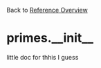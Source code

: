 
Back to [Reference Overview](https://github.com/pyrustic/primes/blob/master/docs/reference/README.Md)

# primes.\_\_init\_\_

little doc for thhis
I guess

<br>


